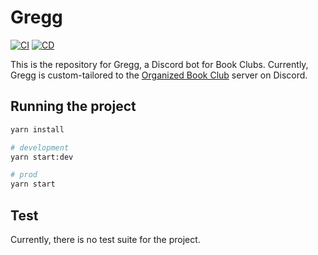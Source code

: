 
# Gregg
[![CI](https://github.com/orgbookclub/gregg/actions/workflows/gregg-develop-ci.yml/badge.svg)](https://github.com/orgbookclub/gregg/actions/workflows/gregg-develop-ci.yml) [![CD](https://github.com/orgbookclub/gregg/actions/workflows/gregg-deploy-railway.yml/badge.svg)](https://github.com/orgbookclub/gregg/actions/workflows/gregg-deploy-railway.yml)

This is the repository for Gregg, a Discord bot for Book Clubs. Currently, Gregg is custom-tailored to the [Organized Book Club](https://discord.gg/BookClubs) server on Discord.


## Running the project
```bash
yarn install

# development
yarn start:dev

# prod
yarn start
```

## Test
Currently, there is no test suite for the project.